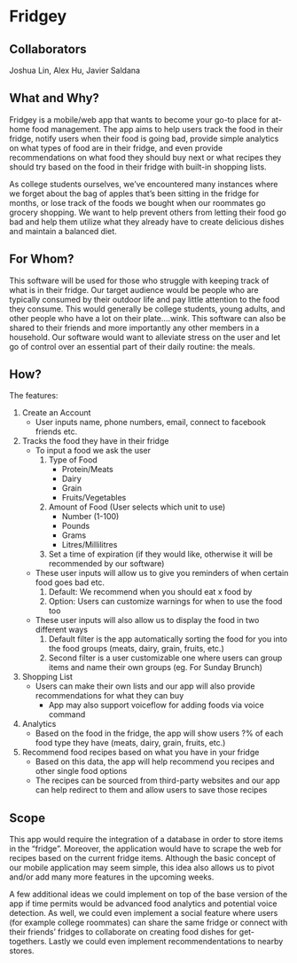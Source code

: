 # Fridgey

## Collaborators

Joshua Lin, Alex Hu, Javier Saldana

## What and Why?

Fridgey is a mobile/web app that wants to become your go-to place for at-home food management. The app aims to help users track the food in their fridge, notify users when their food is going bad, provide simple analytics on what types of food are in their fridge, and even provide recommendations on what food they should buy next or what recipes they should try based on the food in their fridge with built-in shopping lists.

As college students ourselves, we’ve encountered many instances where we forget about the bag of apples that’s been sitting in the fridge for months, or lose track of the foods we bought when our roommates go grocery shopping. We want to help prevent others from letting their food go bad and help them utilize what they already have to create delicious dishes and maintain a balanced diet.

## For Whom?

This software will be used for those who struggle with keeping track of what is in their fridge. Our target audience would be people who are typically consumed by their outdoor life and pay little attention to the food they consume. This would generally be college students, young adults, and other people who have a lot on their plate….wink. This software can also be shared to their friends and more importantly any other members in a household. Our software would want to alleviate stress on the user and let go of control over an essential part of their daily routine: the meals.

## How?

The features:

1. Create an Account
   - User inputs name, phone numbers, email, connect to facebook friends etc.
2. Tracks the food they have in their fridge
   - To input a food we ask the user
     1. Type of Food
        - Protein/Meats
        - Dairy
        - Grain
        - Fruits/Vegetables
     2. Amount of Food (User selects which unit to use)
        - Number (1-100)
        - Pounds
        - Grams
        - Litres/Millilitres
     3. Set a time of expiration (if they would like, otherwise it will be recommended by our software)
   - These user inputs will allow us to give you reminders of when certain food goes bad etc.
     1. Default: We recommend when you should eat x food by
     2. Option: Users can customize warnings for when to use the food too
   - These user inputs will also allow us to display the food in two different ways
     1. Default filter is the app automatically sorting the food for you into the food groups (meats, dairy, grain, fruits, etc.)
     2. Second filter is a user customizable one where users can group items and name their own groups (eg. For Sunday Brunch)
3. Shopping List
   - Users can make their own lists and our app will also provide recommendations for what they can buy
     - App may also support voiceflow for adding foods via voice command
4. Analytics
   - Based on the food in the fridge, the app will show users ?% of each food type they have (meats, dairy, grain, fruits, etc.)
5. Recommend food recipes based on what you have in your fridge
   - Based on this data, the app will help recommend you recipes and other single food options
   - The recipes can be sourced from third-party websites and our app can help redirect to them and allow users to save those recipes

## Scope

This app would require the integration of a database in order to store items in the “fridge”. Moreover, the application would have to scrape the web for recipes based on the current fridge items. Although the basic concept of our mobile application may seem simple, this idea also allows us to pivot and/or add many more features in the upcoming weeks.

A few additional ideas we could implement on top of the base version of the app if time permits would be advanced food analytics and potential voice detection. As well, we could even implement a social feature where users (for example college roommates) can share the same fridge or connect with their friends’ fridges to collaborate on creating food dishes for get-togethers. Lastly we could even implement recommendentations to nearby stores.
